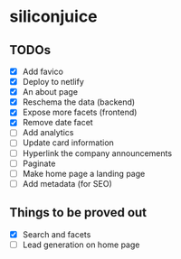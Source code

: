 # siliconjuice

## TODOs

- [x] Add favico
- [x] Deploy to netlify
- [x] An about page
- [x] Reschema the data (backend)
- [x] Expose more facets (frontend)
- [x] Remove date facet
- [ ] Add analytics
- [ ] Update card information
- [ ] Hyperlink the company announcements
- [ ] Paginate
- [ ] Make home page a landing page
- [ ] Add metadata (for SEO)

## Things to be proved out

- [x] Search and facets
- [ ] Lead generation on home page
